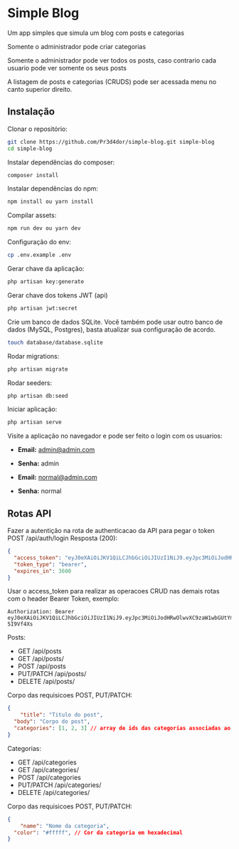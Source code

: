 # Simple Blog

Um app simples que simula um blog com posts e categorias

Somente o administrador pode criar categorias

Somente o administrador pode ver todos os posts, caso contrario cada usuario pode
ver somente os seus posts

A listagem de posts e categorias (CRUDS) pode ser acessada menu no canto superior direito.

## Instalação

Clonar o repositório:

```sh
git clone https://github.com/Pr3d4dor/simple-blog.git simple-blog
cd simple-blog
```

Instalar dependências do composer:

```sh
composer install
```

Instalar dependências do npm:

```sh
npm install ou yarn install
```

Compilar assets:

```sh
npm run dev ou yarn dev
```

Configuração do env:

```sh
cp .env.example .env
```

Gerar chave da aplicação:

```sh
php artisan key:generate
```

Gerar chave dos tokens JWT (api)

```sh
php artisan jwt:secret
```

Crie um banco de dados SQLite. Você também pode usar outro banco de dados (MySQL, Postgres), basta atualizar sua configuração de acordo.

```sh
touch database/database.sqlite
```

Rodar migrations:

```sh
php artisan migrate
```

Rodar seeders:

```sh
php artisan db:seed
```

Iniciar aplicação:

```sh
php artisan serve
```

Visite a aplicação no navegador e pode ser feito o login com os usuarios:

- **Email:** admin@admin.com
- **Senha:** admin

- **Email:** normal@admin.com
- **Senha:** normal

## Rotas API

Fazer a autentição na rota de authenticacao da API para pegar o token
POST /api/auth/login
Resposta (200):
```json
{
  "access_token": "eyJ0eXAiOiJKV1QiLCJhbGciOiJIUzI1NiJ9.eyJpc3MiOiJodHRwOlwvXC9zaW1wbGUtYmxvZy50ZXN0XC9hcGlcL2F1dGhcL2xvZ2luIiwiaWF0IjoxNTY2MDkxMzAzLCJleHAiOjE1NjYwOTQ5MDMsIm5iZiI6MTU2NjA5MTMwMywianRpIjoidmpoaW1mMUFFYzhyY2w2dCIsInN1YiI6MiwicHJ2IjoiMjNiZDVjODk0OWY2MDBhZGIzOWU3MDFjNDAwODcyZGI3YTU5NzZmNyJ9.Mj1om79DdL0ppJI_hzzVuxFac1jD9rjO9I-5I9Vf4Xs",
  "token_type": "bearer",
  "expires_in": 3600
}
```

Usar o access_token para realizar as operacoes CRUD nas demais rotas com o header Bearer Token, exemplo:
```
Authorization: Bearer eyJ0eXAiOiJKV1QiLCJhbGciOiJIUzI1NiJ9.eyJpc3MiOiJodHRwOlwvXC9zaW1wbGUtYmxvZy50ZXN0XC9hcGlcL2F1dGhcL2xvZ2luIiwiaWF0IjoxNTY2MDkxMzAzLCJleHAiOjE1NjYwOTQ5MDMsIm5iZiI6MTU2NjA5MTMwMywianRpIjoidmpoaW1mMUFFYzhyY2w2dCIsInN1YiI6MiwicHJ2IjoiMjNiZDVjODk0OWY2MDBhZGIzOWU3MDFjNDAwODcyZGI3YTU5NzZmNyJ9.Mj1om79DdL0ppJI_hzzVuxFac1jD9rjO9I-5I9Vf4Xs
```

Posts:
- GET /api/posts
- GET /api/posts/<id>
- POST /api/posts
- PUT/PATCH /api/posts/<id>
- DELETE /api/posts/<id>

Corpo das requisicoes POST, PUT/PATCH:
```json
{
	"title": "Titulo do post",
  "body": "Corpo do post",
  "categories": [1, 2, 3] // array de ids das categorias associadas ao post
}
```

Categorias:
- GET /api/categories
- GET /api/categories/<id>
- POST /api/categories
- PUT/PATCH /api/categories/<id>
- DELETE /api/categories/<id>

Corpo das requisicoes POST, PUT/PATCH:
```json
{
	"name": "Nome da categoria",
  "color": "#fffff", // Cor da categoria em hexadecimal
}
```
